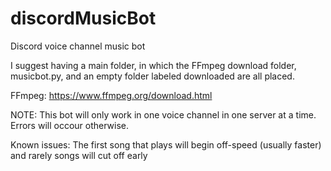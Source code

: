 # discordMusicBot
Discord voice channel music bot

I suggest having a main folder, in which the FFmpeg download folder, musicbot.py, and an empty folder labeled downloaded are all placed.

FFmpeg: https://www.ffmpeg.org/download.html

NOTE: This bot will only work in one voice channel in one server at a time. Errors will occour otherwise.

Known issues: The first song that plays will begin off-speed (usually faster) and rarely songs will cut off early
